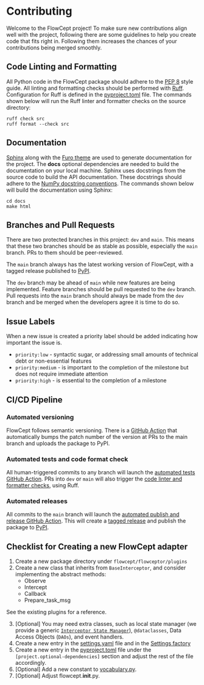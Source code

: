 # Contributing

Welcome to the FlowCept project! To make sure new contributions align well with the project, following there are some guidelines to help you create code that fits right in. Following them increases the chances of your contributions being merged smoothly.

## Code Linting and Formatting

All Python code in the FlowCept package should adhere to the [PEP 8](https://peps.python.org/pep-0008/) style guide. All linting and formatting checks should be performed with [Ruff](https://github.com/astral-sh/ruff). Configuration for Ruff is defined in the [pyproject.toml](./pyproject.toml) file. The commands shown below will run the Ruff linter and formatter checks on the source directory:

```text
ruff check src
ruff format --check src
```

## Documentation

[Sphinx](https://www.sphinx-doc.org) along with the [Furo theme](https://github.com/pradyunsg/furo) are used to generate documentation for the project. The **docs** optional dependencies are needed to build the documentation on your local machine. Sphinx uses docstrings from the source code to build the API documentation. These docstrings should adhere to the [NumPy docstring conventions](https://numpydoc.readthedocs.io/en/latest/format.html). The commands shown below will build the documentation using Sphinx:

```text
cd docs
make html
```

## Branches and Pull Requests

There are two protected branches in this project: `dev` and `main`. This means that these two branches should be as stable as possible, especially the `main` branch. PRs to them should be peer-reviewed.

The `main` branch always has the latest working version of FlowCept, with a tagged release published to [PyPI](https://pypi.org/project/flowcept).

The `dev` branch may be ahead of `main` while new features are being implemented. Feature branches should be pull requested to the `dev` branch. Pull requests into the `main` branch should always be made from the `dev` branch and be merged when the developers agree it is time to do so.

## Issue Labels

When a new issue is created a priority label should be added indicating how important the issue is.

* `priority:low` - syntactic sugar, or addressing small amounts of technical debt or non-essential features
* `priority:medium` - is important to the completion of the milestone but does not require immediate attention
* `priority:high` - is essential to the completion of a milestone

## CI/CD Pipeline

### Automated versioning

FlowCept follows semantic versioning. There is a [GitHub Action](.github/workflows/create-release-n-publish.yml) that automatically bumps the patch number of the version at PRs to the main branch and uploads the package to PyPI.

### Automated tests and code format check

All human-triggered commits to any branch will launch the [automated tests GitHub Action](.github/workflows/run-tests.yml). PRs into `dev` or `main` will also trigger the [code linter and formatter checks](.github/workflows/run-checks.yml), using Ruff.

### Automated releases

All commits to the `main` branch will launch the [automated publish and release GitHub Action](.github/workflows/create-release-n-publish.yml). This will create a [tagged release](https://github.com/ORNL/flowcept/releases) and publish the package to [PyPI](https://pypi.org/project/flowcept).

## Checklist for Creating a new FlowCept adapter

1. Create a new package directory under `flowcept/flowceptor/plugins`
2. Create a new class that inherits from `BaseInterceptor`, and consider implementing the abstract methods:
    - Observe
    - Intercept
    - Callback
    - Prepare_task_msg

See the existing plugins for a reference.

3. [Optional] You may need extra classes, such as local state manager (we provide a generic [`Interceptor State Manager`](flowcept/flowceptor/adapters/interceptor_state_manager.py)), `@dataclasses`, Data Access Objects (`DAOs`), and event handlers.
4. Create a new entry in the [settings.yaml](resources/settings.yaml) file and in the [Settings factory](flowcept/commons/settings_factory.py)
5. Create a new entry in the [pyproject.toml](./pyproject.toml) file under the `[project.optional-dependencies]` section and adjust the rest of the file accordingly.
6. [Optional] Add a new constant to [vocabulary.py](flowcept/commons/vocabulary.py).
7. [Optional] Adjust flowcept.__init__.py.
